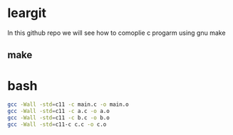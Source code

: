 # leargit

In this github repo we will see how to comoplie c progarm using gnu make


## make 

# bash 
```bash
gcc -Wall -std=c11 -c main.c -o main.o
gcc -Wall -std=c11 -c a.c -o a.o
gcc -Wall -std=c11 -c b.c -o b.o
gcc -Wall -std=c11-c c.c -o c.o

```